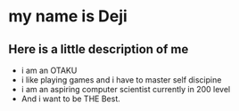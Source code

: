 # my name is Deji
## Here is a little description of me
- i am an OTAKU
- i like playing games and i have to master self discipine
- i am an aspiring computer scientist currently in 200 level
- And i want to be THE Best.